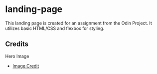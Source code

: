 # landing-page
This landing page is created for an assignment from the Odin Project. It utilizes basic HTML/CSS and flexbox for styling.

## Credits
Hero Image
- [Image Credit](https://pixabay.com/photos/tree-sunset-clouds-sky-silhouette-736885/)
